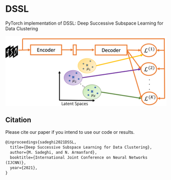 # DSSL

PyTorch implementation of DSSL: Deep Successive Subspace Learning for Data Clustering

<center><img src="https://github.com/Armanfard-Lab/DSSL/blob/main/Figures/overview.png" alt="Overview" width="800" align="center"></center>


## Citation

Please cite our paper if you intend to use our code or results.
```
@inproceedings{sadeghi2021DSSL,
  title={Deep Successive Subspace Learning for Data Clustering},
  author={M. Sadeghi, and N. Armanfard},
  booktitle={International Joint Conference on Neural Networks (IJCNN)},
  year={2021},
}
```
